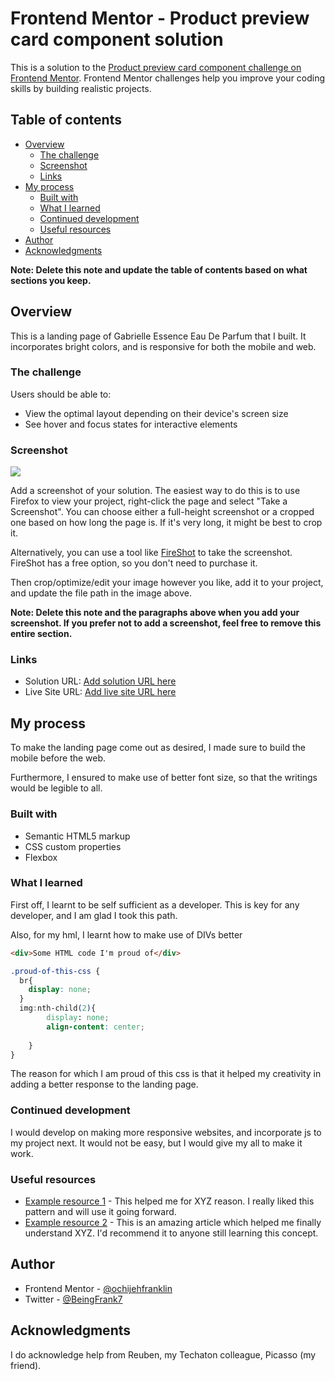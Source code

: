# Frontend Mentor - Product preview card component solution

This is a solution to the [Product preview card component challenge on Frontend Mentor](https://www.frontendmentor.io/challenges/product-preview-card-component-GO7UmttRfa). Frontend Mentor challenges help you improve your coding skills by building realistic projects.

## Table of contents

- [Overview](#overview)
  - [The challenge](#the-challenge)
  - [Screenshot](#screenshot)
  - [Links](#links)
- [My process](#my-process)
  - [Built with](#built-with)
  - [What I learned](#what-i-learned)
  - [Continued development](#continued-development)
  - [Useful resources](#useful-resources)
- [Author](#author)
- [Acknowledgments](#acknowledgments)

**Note: Delete this note and update the table of contents based on what sections you keep.**

## Overview
This is a landing page of Gabrielle Essence Eau De Parfum that I built. It incorporates bright colors, and is responsive for both the mobile and web.

### The challenge

Users should be able to:

- View the optimal layout depending on their device's screen size
- See hover and focus states for interactive elements

### Screenshot

![](./screenshot.jpg)

Add a screenshot of your solution. The easiest way to do this is to use Firefox to view your project, right-click the page and select "Take a Screenshot". You can choose either a full-height screenshot or a cropped one based on how long the page is. If it's very long, it might be best to crop it.

Alternatively, you can use a tool like [FireShot](https://getfireshot.com/) to take the screenshot. FireShot has a free option, so you don't need to purchase it. 

Then crop/optimize/edit your image however you like, add it to your project, and update the file path in the image above.

**Note: Delete this note and the paragraphs above when you add your screenshot. If you prefer not to add a screenshot, feel free to remove this entire section.**

### Links

- Solution URL: [Add solution URL here](https://your-solution-url.com)
- Live Site URL: [Add live site URL here](https://your-live-site-url.com)

## My process
To make the landing page come out as desired, I made sure to build the mobile before the web.

Furthermore, I ensured to make use of better font size, so that the writings would be legible to all.

### Built with

- Semantic HTML5 markup
- CSS custom properties
- Flexbox

### What I learned
First off, I learnt to be self sufficient as a developer. This is key for any developer, and I am glad I took this path.

Also, for my hml, I learnt how to make use of DIVs better
```html
<div>Some HTML code I'm proud of</div>
```
```css
.proud-of-this-css {
  br{
    display: none;
  }
  img:nth-child(2){
        display: none;
        align-content: center;
       
    }
}
```
The reason for which I am proud of this css is that it helped my creativity in adding a better response to the landing page.

### Continued development
I would develop on making more responsive websites, and incorporate js to my project next. It would not be easy, but I would give my all to make it work. 

### Useful resources

- [Example resource 1](https://www.youtube.com) - This helped me for XYZ reason. I really liked this pattern and will use it going forward.
- [Example resource 2](https://www.freecodecamp.org) - This is an amazing article which helped me finally understand XYZ. I'd recommend it to anyone still learning this concept.

## Author


- Frontend Mentor - [@ochijehfranklin](https://www.frontendmentor.io/profile/ochijehfranklin)
- Twitter - [@BeingFrank7](https://www.twitter.com/BeingFrank7)

## Acknowledgments
I do acknowledge help from Reuben, my Techaton colleague, Picasso (my friend).